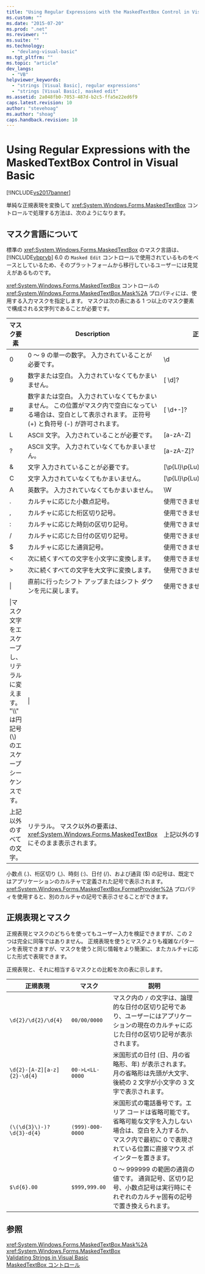 ```yaml
---
title: "Using Regular Expressions with the MaskedTextBox Control in Visual Basic | Microsoft Docs"
ms.custom: ""
ms.date: "2015-07-20"
ms.prod: ".net"
ms.reviewer: ""
ms.suite: ""
ms.technology: 
  - "devlang-visual-basic"
ms.tgt_pltfrm: ""
ms.topic: "article"
dev_langs: 
  - "VB"
helpviewer_keywords: 
  - "strings [Visual Basic], regular expressions"
  - "strings [Visual Basic], masked edit"
ms.assetid: 2a048fb0-7053-487d-b2c5-ffa5e22ed6f9
caps.latest.revision: 10
author: "stevehoag"
ms.author: "shoag"
caps.handback.revision: 10
---
```

# Using Regular Expressions with the MaskedTextBox Control in Visual Basic
[!INCLUDE[vs2017banner](../../../../visual-basic/developing-apps/includes/vs2017banner.md)]

単純な正規表現を変換して <xref:System.Windows.Forms.MaskedTextBox> コントロールで処理する方法は、次のようになります。  
  
## マスク言語について  
 標準の <xref:System.Windows.Forms.MaskedTextBox> のマスク言語は、[!INCLUDE[vbprvb](../../../../csharp/programming-guide/concepts/linq/includes/vbprvb-md.md)] 6.0 の `Masked Edit` コントロールで使用されているものをベースとしているため、そのプラットフォームから移行しているユーザーには見覚えがあるものです。  
  
 <xref:System.Windows.Forms.MaskedTextBox> コントロールの <xref:System.Windows.Forms.MaskedTextBox.Mask%2A> プロパティには、使用する入力マスクを指定します。  マスクは次の表にある 1 つ以上のマスク要素で構成される文字列であることが必要です。  
  
|マスク要素|Description|正規表現要素|  
|-----------|-----------------|------------|  
|0|0 ～ 9 の単一の数字。  入力されていることが必要です。|\\d|  
|9|数字または空白。  入力されていなくてもかまいません。|\[ \\d\]?|  
|\#|数字または空白。  入力されていなくてもかまいません。  この位置がマスク内で空白になっている場合は、空白として表示されます。  正符号 \(\+\) と負符号 \(\-\) が許可されます。|\[ \\d\+\-\]?|  
|L|ASCII 文字。  入力されていることが必要です。|\[a\-zA\-Z\]|  
|?|ASCII 文字。  入力されていなくてもかまいません。|\[a\-zA\-Z\]?|  
|&|文字  入力されていることが必要です。|\[\\p{Ll}\\p{Lu}\\p{Lt}\\p{Lm}\\p{Lo}\]|  
|C|文字  入力されていなくてもかまいません。|\[\\p{Ll}\\p{Lu}\\p{Lt}\\p{Lm}\\p{Lo}\]?|  
|A|英数字。  入力されていなくてもかまいません。|\\W|  
|.|カルチャに応じた小数点記号。|使用できません。|  
|,|カルチャに応じた桁区切り記号。|使用できません。|  
|:|カルチャに応じた時刻の区切り記号。|使用できません。|  
|\/|カルチャに応じた日付の区切り記号。|使用できません。|  
|$|カルチャに応じた通貨記号。|使用できません。|  
|\<|次に続くすべての文字を小文字に変換します。|使用できません。|  
|\>|次に続くすべての文字を大文字に変換します。|使用できません。|  
|&#124;|直前に行ったシフト アップまたはシフト ダウンを元に戻します。|使用できません。|  
|\\|マスク文字をエスケープし、リテラルに変えます。  "\\\\" は円記号 \(\\\) のエスケープ シーケンスです。|\\|  
|上記以外のすべての文字。|リテラル。  マスク以外の要素は、<xref:System.Windows.Forms.MaskedTextBox> にそのまま表示されます。|上記以外のすべての文字。|  
  
 小数点 \(.\)、桁区切り \(,\)、時刻 \(:\)、日付 \(\/\)、および通貨 \($\) の記号は、既定ではアプリケーションのカルチャで定義された記号で表示されます。  <xref:System.Windows.Forms.MaskedTextBox.FormatProvider%2A> プロパティを使用すると、別のカルチャの記号で表示させることができます。  
  
## 正規表現とマスク  
 正規表現とマスクのどちらを使ってもユーザー入力を検証できますが、この 2 つは完全に同等ではありません。  正規表現を使うとマスクよりも複雑なパターンを表現できますが、マスクを使うと同じ情報をより簡潔に、またカルチャに応じた形式で表現できます。  
  
 正規表現と、それに相当するマスクとの比較を次の表に示します。  
  
|正規表現|マスク|説明|  
|----------|---------|--------|  
|`\d{2}/\d{2}/\d{4}`|`00/00/0000`|マスク内の `/` の文字は、論理的な日付の区切り記号であり、ユーザーにはアプリケーションの現在のカルチャに応じた日付の区切り記号が表示されます。|  
|`\d{2}-[A-Z][a-z]{2}-\d{4}`|`00->L<LL-0000`|米国形式の日付 \(日、月の省略形、年\) が表示されます。月の省略形は先頭が大文字、後続の 2 文字が小文字の 3 文字で表示されます。|  
|`(\(\d{3}\)-)?  \d{3}-d{4}`|`(999)-000-0000`|米国形式の電話番号です。エリア コードは省略可能です。  省略可能な文字を入力しない場合は、空白を入力するか、マスク内で最初に 0 で表現されている位置に直接マウス ポインターを置きます。|  
|`$\d{6}.00`|`$999,999.00`|0 ～ 999999 の範囲の通貨の値です。  通貨記号、区切り記号、小数点記号は実行時にそれぞれのカルチャ固有の記号で置き換えられます。|  
  
## 参照  
 <xref:System.Windows.Forms.MaskedTextBox.Mask%2A>   
 <xref:System.Windows.Forms.MaskedTextBox>   
 [Validating Strings in Visual Basic](../../../../visual-basic/programming-guide/language-features/strings/validating-strings.md)   
 [MaskedTextBox コントロール](../Topic/MaskedTextBox%20Control%20\(Windows%20Forms\).md)